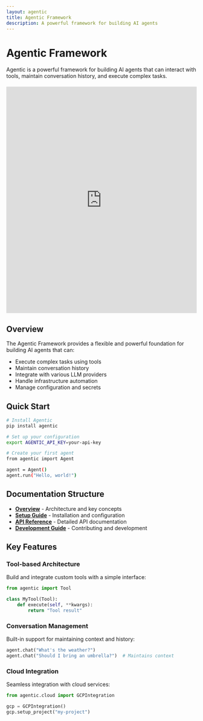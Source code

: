 ```yaml
---
layout: agentic
title: Agentic Framework
description: A powerful framework for building AI agents
---
```


# Agentic Framework

Agentic is a powerful framework for building AI agents that can interact with tools, maintain conversation history, and execute complex tasks.

<div style="width: 100%; height: 600px; margin: 20px 0;">
<iframe src="https://link.excalidraw.com/readonly/Fkc3umVB0GohLoVTnxtE" width="100%" height="100%" style="border: none;"></iframe>
</div>

## Overview



The Agentic Framework provides a flexible and powerful foundation for building AI agents that can:
- Execute complex tasks using tools
- Maintain conversation history
- Integrate with various LLM providers
- Handle infrastructure automation
- Manage configuration and secrets

## Quick Start

```bash
# Install Agentic
pip install agentic

# Set up your configuration
export AGENTIC_API_KEY=your-api-key

# Create your first agent
from agentic import Agent

agent = Agent()
agent.run("Hello, world!")
```

## Documentation Structure

- **[Overview](overview.md)** - Architecture and key concepts
- **[Setup Guide](setup.md)** - Installation and configuration
- **[API Reference](api.md)** - Detailed API documentation
- **[Development Guide](development.md)** - Contributing and development

## Key Features

### Tool-based Architecture
Build and integrate custom tools with a simple interface:
```python
from agentic import Tool

class MyTool(Tool):
    def execute(self, **kwargs):
        return "Tool result"
```

### Conversation Management
Built-in support for maintaining context and history:
```python
agent.chat("What's the weather?")
agent.chat("Should I bring an umbrella?")  # Maintains context
```

### Cloud Integration
Seamless integration with cloud services:
```python
from agentic.cloud import GCPIntegration

gcp = GCPIntegration()
gcp.setup_project("my-project")
```
